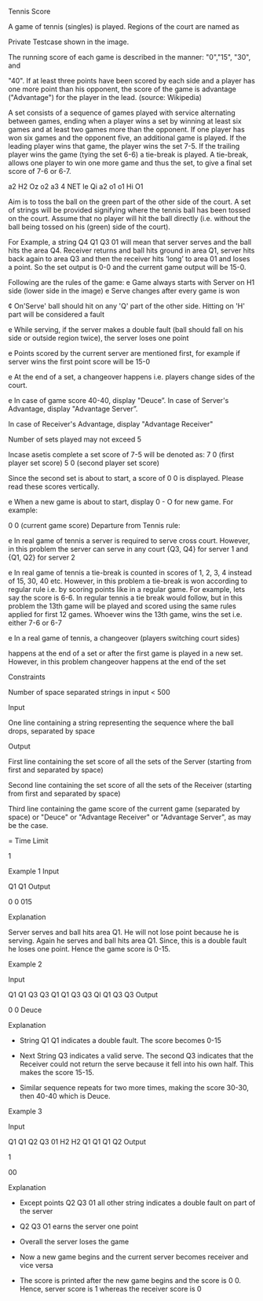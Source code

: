 Tennis Score

A game of tennis (singles) is played. Regions of the court are named as

Private Testcase shown in the image.

The running score of each game is described in the manner: "0","15", "30", and

"40". If at least three points have been scored by each side and a player has
one more point than his opponent, the score of the game is advantage
("Advantage") for the player in the lead. (source: Wikipedia)


A set consists of a sequence of games played with service alternating
between games, ending when a player wins a set by winning at least six
games and at least two games more than the opponent. If one player has won
six games and the opponent five, an additional game is played. If the leading
player wins that game, the player wins the set 7-5. If the trailing player wins
the game (tying the set 6-6) a tie-break is played. A tie-break, allows one
player to win one more game and thus the set, to give a final set score of 7-6
or 6-7.


a2
H2
Oz o2
a3 4
NET le
Qi a2
o1 o1
Hi
O1


Aim is to toss the ball on the green part of the other side of the court. A set of
strings will be provided signifying where the tennis ball has been tossed on
the court. Assume that no player will hit the ball directly (i.e. without the ball
being tossed on his (green) side of the court).

For Example, a string Q4 Q1 Q3 01 will mean that server serves and the ball
hits the area Q4. Receiver returns and ball hits ground in area Q1, server hits
back again to area Q3 and then the receiver hits ‘long’ to area 01 and loses a
point. So the set output is 0-0 and the current game output will be 15-0.

Following are the rules of the game:
e Game always starts with Server on H1 side (lower side in the image)
e Serve changes after every game is won

¢ On'Serve' ball should hit on any 'Q' part of the other side. Hitting on 'H' part
will be considered a fault

e While serving, if the server makes a double fault (ball should fall on his
side or outside region twice), the server loses one point

e Points scored by the current server are mentioned first, for example if
server wins the first point score will be 15-0

e At the end of a set, a changeover happens i.e. players change sides of the
court.

e In case of game score 40-40, display "Deuce”. In case of Server's
Advantage, display "Advantage Server”.

In case of Receiver's Advantage, display "Advantage Receiver"

Number of sets played may not exceed 5

Incase asetis complete a set score of 7-5 will be denoted as:
7 0 (first player set score)
5 0 (second player set score)

Since the second set is about to start, a score of 0 0 is displayed. Please
read these scores vertically.

e When a new game is about to start, display 0 - O for new game. For
example:

0 0 (current game score)
Departure from Tennis rule:

e In real game of tennis a server is required to serve cross court. However, in
this problem the server can serve in any court {Q3, Q4} for server 1 and
{Q1, Q2} for server 2

e In real game of tennis a tie-break is counted in scores of 1, 2, 3, 4 instead
of 15, 30, 40 etc. However, in this problem a tie-break is won according to
regular rule i.e. by scoring points like in a regular game. For example, lets
say the score is 6-6. In regular tennis a tie break would follow, but in this
problem the 13th game will be played and scored using the same rules
applied for first 12 games. Whoever wins the 13th game, wins the set i.e.
either 7-6 or 6-7

e In a real game of tennis, a changeover (players switching court sides)

happens at the end of a set or after the first game is played in a new set.
However, in this problem changeover happens at the end of the set

Constraints

Number of space separated strings in input < 500

Input

One line containing a string representing the sequence where the ball drops,
separated by space

Output

First line containing the set score of all the sets of the Server (starting from
first and separated by space)

Second line containing the set score of all the sets of the Receiver (starting
from first and separated by space)

Third line containing the game score of the current game (separated by
space) or "Deuce" or "Advantage Receiver" or "Advantage Server", as may be
the case.

= Time Limit

1


Example 1
Input

Q1 Q1
Output

0
0
015

Explanation

Server serves and ball hits area Q1. He will not lose point because he is
serving. Again he serves and ball hits area Q1. Since, this is a double fault he
loses one point. Hence the game score is 0-15.

Example 2

Input

Q1 Q1 Q3 Q3 Q1 Q1 Q3 Q3 QI Q1 Q3 Q3
Output

0
0
Deuce

Explanation
- String Q1 Q1 indicates a double fault. The score becomes 0-15

- Next String Q3 indicates a valid serve. The second Q3 indicates that the
Receiver could not return the serve because it fell into his own half. This
makes the score 15-15.

- Similar sequence repeats for two more times, making the score 30-30, then
40-40 which is Deuce.

Example 3

Input

Q1 Q1 Q2 Q3 01 H2 H2 Q1 Q1 Q1 Q2
Output

1

00

Explanation

- Except points Q2 Q3 01 all other string indicates a double fault on part of the
server

- Q2 Q3 O1 earns the server one point
- Overall the server loses the game

- Now a new game begins and the current server becomes receiver and vice
versa

- The score is printed after the new game begins and the score is 0 0. Hence,
server score is 1 whereas the receiver score is 0
